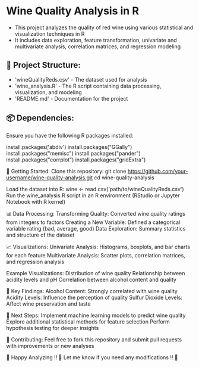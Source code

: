 # Wine Quality Analysis in R

- This project analyzes the quality of red wine using various statistical and visualization techniques in R
- It includes data exploration, feature transformation, univariate and multivariate analysis, correlation matrices, and regression modeling

## 📂 Project Structure:

- 'wineQualityReds.csv' - The dataset used for analysis
- 'wine_analysis.R' - The R script containing data processing, visualization, and modeling
- 'README.md' - Documentation for the project

## 📦 Dependencies:

Ensure you have the following R packages installed:

install.packages('abdiv')
install.packages("GGally")
install.packages("memisc")
install.packages("pander")
install.packages("corrplot")
install.packages("gridExtra")

🚀 Getting Started:
Clone this repository:
git clone https://github.com/your-username/wine-quality-analysis.git
cd wine-quality-analysis

Load the dataset into R:
wine <- read.csv('path/to/wineQualityReds.csv')
Run the wine_analysis.R script in an R environment (RStudio or Jupyter Notebook with R kernel)

📊 Data Processing:
Transforming Quality: Converted wine quality ratings from integers to factors
Creating a New Variable: Defined a categorical variable rating (bad, average, good)
Data Exploration: Summary statistics and structure of the dataset

📈 Visualizations:
Univariate Analysis: Histograms, boxplots, and bar charts for each feature
Multivariate Analysis: Scatter plots, correlation matrices, and regression analysis

Example Visualizations:
Distribution of wine quality
Relationship between acidity levels and pH
Correlation between alcohol content and quality

🔬 Key Findings:
Alcohol Content: Strongly correlated with wine quality
Acidity Levels: Influence the perception of quality
Sulfur Dioxide Levels: Affect wine preservation and taste

📌 Next Steps:
Implement machine learning models to predict wine quality
Explore additional statistical methods for feature selection
Perform hypothesis testing for deeper insights

🤝 Contributing:
Feel free to fork this repository and submit pull requests with improvements or new analyses

🚀 Happy Analyzing !! 🍷
Let me know if you need any modifications !! 🚀






